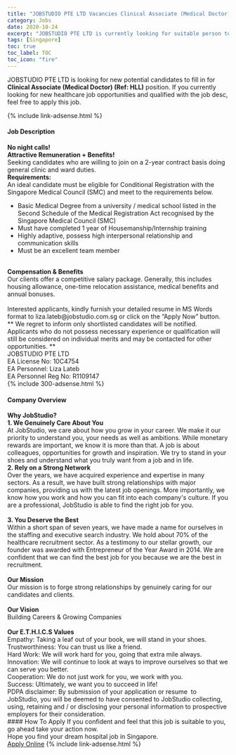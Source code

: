 ```yaml
---
title: "JOBSTUDIO PTE LTD Vacancies Clinical Associate (Medical Doctor) (Ref: HLL)" 
category: Jobs 
date: 2020-10-24 
excerpt: "JOBSTUDIO PTE LTD is currently looking for suitable person to fill in the Clinical Associate (Medical Doctor) (Ref: HLL) which positioned at Singapore" 
tags: [Singapore] 
toc: true 
toc_label: TOC 
toc_icon: "fire" 
--- 
```


<p>JOBSTUDIO PTE LTD is looking for new potential candidates to fill in for <b>Clinical Associate (Medical Doctor) (Ref: HLL)</b> position. If you currently looking for new healthcare job opportunities and qualified with the job desc, feel free to apply this job.
</p>{% include link-adsense.html %} 
<div><div><h4>Job Description</h4></div><div><div><span><div><div><strong>No night calls!<br>Attractive Remuneration + Benefits!</strong><div>Seeking candidates who are willing to join on a 2-year contract basis doing general clinic and ward duties.&#160;</div><div><strong>Requirements:</strong></div><div>An ideal candidate must be eligible for Conditional Registration with the Singapore Medical Council (SMC) and meet to the requirements below.</div><ul><li>Basic Medical Degree from a university / medical school listed in the Second Schedule of the Medical Registration Act recognised by the Singapore Medical Council (SMC)&#160;</li><li>Must have completed 1 year of Housemanship/Internship training</li><li>Highly adaptive, possess high interpersonal relationship and communication skills</li><li>Must be an excellent team member</li></ul><br><strong>Compensation &amp; Benefits</strong><div>Our clients offer a competitive salary package. Generally, this includes housing allowance, one-time relocation assistance, medical benefits and annual bonuses.</div><div><br>Interested applicants, kindly furnish your detailed resume in MS Words format to liza.lateb@jobstudio.com.sg or click on the &#8220;Apply Now&#8221; button.</div><div>** We regret to inform only shortlisted candidates will be notified. Applicants who do not possess necessary experience or qualification will still be considered on individual merits and may be contacted for other opportunities. **</div>JOBSTUDIO PTE LTD<br>EA License No: 10C4754<br>EA Personnel: Liza Lateb<br>EA Personnel Reg No: R1109147</div></div></span></div></div></div> 
{% include 300-adsense.html %} 
<div><div><h4>Company Overview</h4></div><div><div><span><div><div><div><strong>Why JobStudio?</strong></div><div><strong>1. We Genuinely Care About You</strong><br>At JobStudio, we care about how you grow in your career. We make it our priority to understand you, your needs as well as ambitions. While monetary rewards are important, we know it is more than that. A job is about colleagues, opportunities for growth and inspiration. We try to stand in your shoes and understand what you truly want from a job and in life.</div><div><strong>2. Rely on a Strong Network</strong><br>Over the years, we have acquired experience and expertise in many sectors. As a result, we have built strong relationships with major companies, providing us with the latest job openings. More importantly, we know how you work and how you can fit into each company's culture. If you are a professional, JobStudio is able to find the right job for you.</div><div><br><strong>3. You Deserve the Best</strong><br>Within a short span of seven years, we have made a name for ourselves in the staffing and executive search industry. We hold about 70% of the healthcare recruitment sector. As a testimony to our stellar growth, our founder was awarded with Entrepreneur of the Year Award in 2014. We are confident that we can find the best job for you because we are the best in recruitment.</div><div><br><strong>Our Mission</strong><br>Our mission is to forge strong relationships by genuinely caring for our candidates and clients.</div><div><br><strong>Our Vision</strong><br>Building Careers &amp; Growing Companies</div><div><br><strong>Our E.T.H.I.C.S Values</strong></div><div>Empathy: Taking a leaf out of your book, we will stand in your shoes.</div><div>Trustworthiness: You can trust us like a friend.</div><div>Hard Work: We will work hard for you, going that extra mile always.</div><div>Innovation: We will continue to look at ways to improve ourselves so that we can serve you better.</div><div>Cooperation: We do not just work for you, we work with you.</div><div>Success: Ultimately, we want you to succeed in life!</div><div>PDPA disclaimer: By submission of your application or resume&#160; to JobStudio, you will be deemed to have consented to JobStudio collecting, using, retaining and / or disclosing your personal information to prospective employers for their consideration.&#160;</div></div></div></span></div></div></div> 
#### How To Apply 
If you confident and feel that this job is suitable to you, go ahead take your action now. <br/> 
Hope you find your dream hospital job in Singapore. <br/> 
<a href="https://www.jobstreet.com.my/en/job/clinical-associate-medical-doctor-ref:-hll-8160503/origin/sg?jobId=jobstreet-sg-job-8160503" class="btn btn--warning" target="_blank" rel="nofollow noopenner">Apply Online</a> 
{% include link-adsense.html %} 